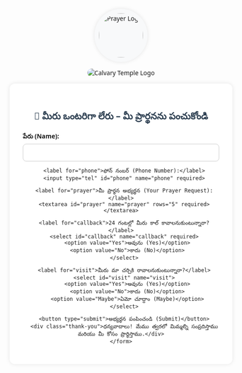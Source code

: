 <!DOCTYPE html>
<html lang="te">
<head>
  <meta charset="UTF-8">
  <meta name="viewport" content="width=device-width, initial-scale=1.0">
  <title>మీరు ఒంటరిగా లేరు – మీ ప్రార్థనను పంచుకోండి</title>
  <style>
    body {
      font-family: 'Segoe UI', sans-serif;
      background-image: url("https://res.cloudinary.com/dyndhbhkp/image/upload/v1749050842/aufuev0ounfhy4usyj3h.png");
      background-size: cover;
      height: 100vh;
      width: 100vw;
      padding: 20px;
      text-align: center;
      
    }
  
    .form-container {
      background: #fff;
      max-width: 500px;
      margin: auto;
      padding: 30px;
      box-shadow: 0 0 10px rgba(0,0,0,0.1);
      border-radius: 12px;
    }
    h2 {
      color: #2c3e50;
    }
    label {
      display: block;
      margin: 15px 0 5px;
      text-align: left;
      font-weight: bold;
    }
    input, textarea, select {
      width: 100%;
      padding: 10px;
      border-radius: 8px;
      border: 1px solid #ccc;
      font-size: 16px;
    }
    button {
      margin-top: 20px;
      background-color: #3498db;
      color: white;
      padding: 10px 20px;
      border: none;
      border-radius: 8px;
      font-size: 16px;
      cursor: pointer;
    }
    .thank-you {
      display: none;
      font-size: 18px;
      color: green;
      margin-top: 20px;
    }
    .logo,
    .logo-image {
      text-align: center;
      margin-bottom: 15px;
    }
    .logo img {
      width: 100px;
      height: 100px;
      border-radius: 50%;
      background-color: #f8f9fa;
      box-shadow: 0 0 10px rgba(0, 0, 0, 0.1);
      padding: 10px;
    }
    .logo-image img {
      max-width: 750px;
      height: auto;
     border-radius: 30px;
    }
    
  </style>
</head>
<body>
  <div class="logo">
    <img src="https://res.cloudinary.com/dyndhbhkp/image/upload/v1753605453/unnamed_1_hetjy0.png" alt="Prayer Logo">
  </div>
  <div class="logo-image">
    <img src="https://res.cloudinary.com/dyndhbhkp/image/upload/v1753590428/CALVARY_TEMPLE_b3dwfa.png" alt="Calvary Temple Logo">
  </div>
  <div class="form-container">
    <h2>🙏 మీరు ఒంటరిగా లేరు – మీ ప్రార్థనను పంచుకోండి</h2>
    <form id="prayerForm">
      <label for="name">పేరు (Name):</label>
      <input type="text" id="name" name="name" required>

      <label for="phone">ఫోన్ నంబర్ (Phone Number):</label>
      <input type="tel" id="phone" name="phone" required>

      <label for="prayer">మీ ప్రార్థన అభ్యర్థన (Your Prayer Request):</label>
      <textarea id="prayer" name="prayer" rows="5" required></textarea>

      <label for="callback">24 గంటల్లో మీరు కాల్ కావాలనుకుంటున్నారా?</label>
      <select id="callback" name="callback" required>
        <option value="Yes">అవును (Yes)</option>
        <option value="No">కాదు (No)</option>
      </select>

      <label for="visit">మీరు మా చర్చికి రావాలనుకుంటున్నారా?</label>
      <select id="visit" name="visit">
        <option value="Yes">అవును (Yes)</option>
        <option value="No">కాదు (No)</option>
        <option value="Maybe">ఏమో చూద్దాం (Maybe)</option>
      </select>

      <button type="submit">అభ్యర్థన పంపించండి (Submit)</button>
      <div class="thank-you">ధన్యవాదాలు! మేము త్వరలో మిమ్మల్ని సంప్రదిస్తాము మరియు మీ కోసం ప్రార్థిస్తాము.</div>
    </form>
  </div>

  <script>
    document.getElementById('prayerForm').addEventListener('submit', function(e) {
      e.preventDefault();
      document.querySelector('.thank-you').style.display = 'block';
      // TODO: Add integration to backend like Google Sheets or Firebase
    });
  </script>
</body>
</html>
